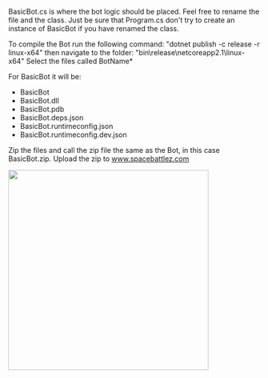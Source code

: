 BasicBot.cs is where the bot logic should be placed.
Feel free to rename the file and the class.
Just be sure that Program.cs don't try to create an instance of BasicBot if you have renamed the class.

To compile the Bot run the following command: "dotnet publish -c release -r linux-x64"
then navigate to the folder: "bin\release\netcoreapp2.1\linux-x64\"
Select the files called BotName*

For BasicBot it will be:
- BasicBot
- BasicBot.dll
- BasicBot.pdb
- BasicBot.deps.json
- BasicBot.runtimeconfig.json
- BasicBot.runtimeconfig.dev.json

Zip the files and call the zip file the same as the Bot, in this case BasicBot.zip.
Upload the zip to www.spacebattlez.com

<img src="https://upload.wikimedia.org/wikipedia/commons/8/82/C_Sharp_logo.png" width="400" height="400">
